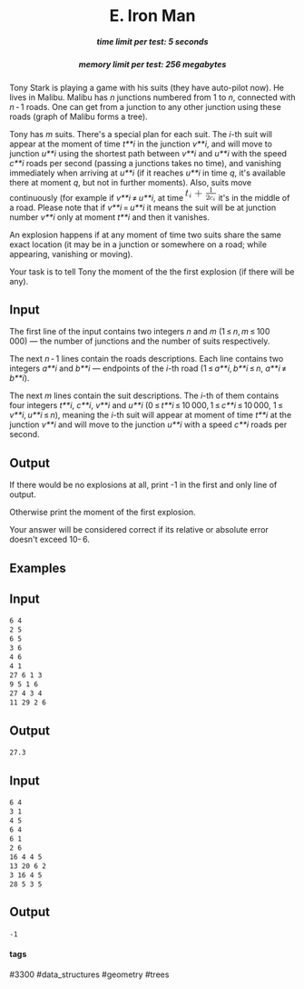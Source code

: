 <h1 style='text-align: center;'> E. Iron Man</h1>

<h5 style='text-align: center;'>time limit per test: 5 seconds</h5>
<h5 style='text-align: center;'>memory limit per test: 256 megabytes</h5>

Tony Stark is playing a game with his suits (they have auto-pilot now). He lives in Malibu. Malibu has *n* junctions numbered from 1 to *n*, connected with *n* - 1 roads. One can get from a junction to any other junction using these roads (graph of Malibu forms a tree).

Tony has *m* suits. There's a special plan for each suit. The *i*-th suit will appear at the moment of time *t**i* in the junction *v**i*, and will move to junction *u**i* using the shortest path between *v**i* and *u**i* with the speed *c**i* roads per second (passing a junctions takes no time), and vanishing immediately when arriving at *u**i* (if it reaches *u**i* in time *q*, it's available there at moment *q*, but not in further moments). Also, suits move continuously (for example if *v**i* ≠ *u**i*, at time ![](images/8a78415dec5c16ac7b870d1f8a9ad2317aaa2743.png) it's in the middle of a road. Please note that if *v**i* = *u**i* it means the suit will be at junction number *v**i* only at moment *t**i* and then it vanishes. 

An explosion happens if at any moment of time two suits share the same exact location (it may be in a junction or somewhere on a road; while appearing, vanishing or moving).

Your task is to tell Tony the moment of the the first explosion (if there will be any).

## Input

The first line of the input contains two integers *n* and *m* (1 ≤ *n*, *m* ≤ 100 000) — the number of junctions and the number of suits respectively.

The next *n* - 1 lines contain the roads descriptions. Each line contains two integers *a**i* and *b**i* — endpoints of the *i*-th road (1 ≤ *a**i*, *b**i* ≤ *n*, *a**i* ≠ *b**i*).

The next *m* lines contain the suit descriptions. The *i*-th of them contains four integers *t**i*, *c**i*, *v**i* and *u**i* (0 ≤ *t**i* ≤ 10 000, 1 ≤ *c**i* ≤ 10 000, 1 ≤ *v**i*, *u**i* ≤ *n*), meaning the *i*-th suit will appear at moment of time *t**i* at the junction *v**i* and will move to the junction *u**i* with a speed *c**i* roads per second.

## Output

If there would be no explosions at all, print -1 in the first and only line of output.

Otherwise print the moment of the first explosion.

Your answer will be considered correct if its relative or absolute error doesn't exceed 10- 6.

## Examples

## Input


```
6 4  
2 5  
6 5  
3 6  
4 6  
4 1  
27 6 1 3  
9 5 1 6  
27 4 3 4  
11 29 2 6  

```
## Output


```
27.3  

```
## Input


```
6 4  
3 1  
4 5  
6 4  
6 1  
2 6  
16 4 4 5  
13 20 6 2  
3 16 4 5  
28 5 3 5  

```
## Output


```
-1  

```


#### tags 

#3300 #data_structures #geometry #trees 